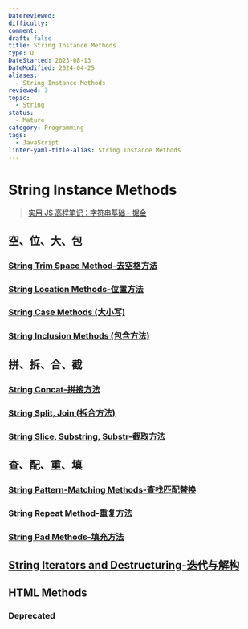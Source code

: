 ```yaml
---
Datereviewed: 
difficulty: 
comment: 
draft: false
title: String Instance Methods
type: O
DateStarted: 2023-08-13
DateModified: 2024-04-25
aliases:
  - String Instance Methods
reviewed: 3
topic:
  - String
status:
  - Mature
category: Programming
tags:
  - JavaScript
linter-yaml-title-alias: String Instance Methods
---
```


# String Instance Methods

> [实用 JS 高程笔记：字符串基础 - 掘金](https://juejin.cn/post/7358267998665555968)

## 空、位、大、包

### [String Trim Space Method-去空格方法](string-trim-space-method-去空格方法)

### [String Location Methods-位置方法](string-location-methods-位置方法)

### [String Case Methods (大小写)](string-case-methods-大小写)

### [String Inclusion Methods (包含方法)](string-inclusion-methods-包含方法)

## 拼、拆、合、截

### [String Concat-拼接方法](string-concat-拼接方法)

### [String Split, Join (拆合方法)](../String-Split,-Join-拆合方法)

### [String Slice, Substring, Substr-截取方法](string-slice-substring-substr-截取方法)

## 查、配、重、填

### [String Pattern-Matching Methods-查找匹配替换](string-pattern-matching-methods-查找匹配替换)

### [String Repeat Method-重复方法](string-repeat-method-重复方法)

### [String Pad Methods-填充方法](string-padstart-and-padend-fill-methods-填充方法)

## [String Iterators and Destructuring-迭代与解构](string-iterators-and-destructuring-迭代与解构)

## HTML Methods

### Deprecated
